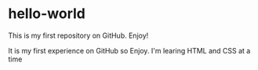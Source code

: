 # hello-world
This is my first repository on GitHub. Enjoy!

It is my first experience on GitHub so Enjoy. I'm learing HTML and CSS at a time
